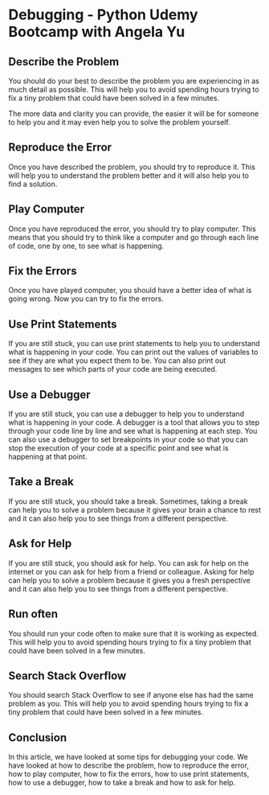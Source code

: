 # Debugging - Python Udemy Bootcamp with Angela Yu

## Describe the Problem

You should do your best to describe the problem you are experiencing in as much detail as possible. This will help you to avoid spending hours trying to fix a tiny problem that could have been solved in a few minutes.

The more data and clarity you can provide, the easier it will be for someone to help you and it may even help you to solve the problem yourself.

## Reproduce the Error

Once you have described the problem, you should try to reproduce it. This will help you to understand the problem better and it will also help you to find a solution.

## Play Computer

Once you have reproduced the error, you should try to play computer. This means that you should try to think like a computer and go through each line of code, one by one, to see what is happening.

## Fix the Errors

Once you have played computer, you should have a better idea of what is going wrong. Now you can try to fix the errors.

## Use Print Statements

If you are still stuck, you can use print statements to help you to understand what is happening in your code. You can print out the values of variables to see if they are what you expect them to be. You can also print out messages to see which parts of your code are being executed.

## Use a Debugger

If you are still stuck, you can use a debugger to help you to understand what is happening in your code. A debugger is a tool that allows you to step through your code line by line and see what is happening at each step. You can also use a debugger to set breakpoints in your code so that you can stop the execution of your code at a specific point and see what is happening at that point.


## Take a Break

If you are still stuck, you should take a break. Sometimes, taking a break can help you to solve a problem because it gives your brain a chance to rest and it can also help you to see things from a different perspective.

## Ask for Help

If you are still stuck, you should ask for help. You can ask for help on the internet or you can ask for help from a friend or colleague. Asking for help can help you to solve a problem because it gives you a fresh perspective and it can also help you to see things from a different perspective.

## Run often

You should run your code often to make sure that it is working as expected. This will help you to avoid spending hours trying to fix a tiny problem that could have been solved in a few minutes.

## Search Stack Overflow

You should search Stack Overflow to see if anyone else has had the same problem as you. This will help you to avoid spending hours trying to fix a tiny problem that could have been solved in a few minutes.


## Conclusion

In this article, we have looked at some tips for debugging your code. We have looked at how to describe the problem, how to reproduce the error, how to play computer, how to fix the errors, how to use print statements, how to use a debugger, how to take a break and how to ask for help.
